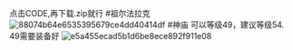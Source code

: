 
点击CODE,再下载.zip就行
#祖尔法拉克
![88074b64e6535395679ce4dd40414df](https://user-images.githubusercontent.com/66978533/163598969-ef2b3046-4393-4139-9bd8-b77bf81d311e.png)
#神庙 可以等级49，建议等级54. 49需要装备好
![e5a455ecad5b1d6be8ece892f911e08](https://user-images.githubusercontent.com/66978533/163598990-5d263921-788d-44c7-a984-a3daa2a134c8.png)

